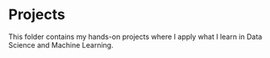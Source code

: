 # Projects  
This folder contains my hands-on projects where I apply what I learn in Data Science and Machine Learning.
